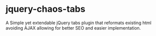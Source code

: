 jquery-chaos-tabs
=================

A Simple yet extendable jQuery tabs plugin that reformats existing html avoiding AJAX allowing for better SEO and easier implementation.
